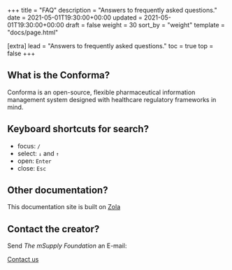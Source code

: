 +++
title = "FAQ"
description = "Answers to frequently asked questions."
date = 2021-05-01T19:30:00+00:00
updated = 2021-05-01T19:30:00+00:00
draft = false
weight = 30
sort_by = "weight"
template = "docs/page.html"

[extra]
lead = "Answers to frequently asked questions."
toc = true
top = false
+++

## What is the Conforma?

Conforma is an open-source, flexible pharmaceutical information management system designed with healthcare regulatory frameworks in mind.

## Keyboard shortcuts for search?

- focus: `/`
- select: `↓` and `↑`
- open: `Enter`
- close: `Esc`

## Other documentation?

This documentation site is built on [Zola](https://www.getzola.org/documentation/getting-started/overview/)

## Contact the creator?

Send *The mSupply Foundation* an E-mail:

[Contact us](https://msupply.foundation/contact)
